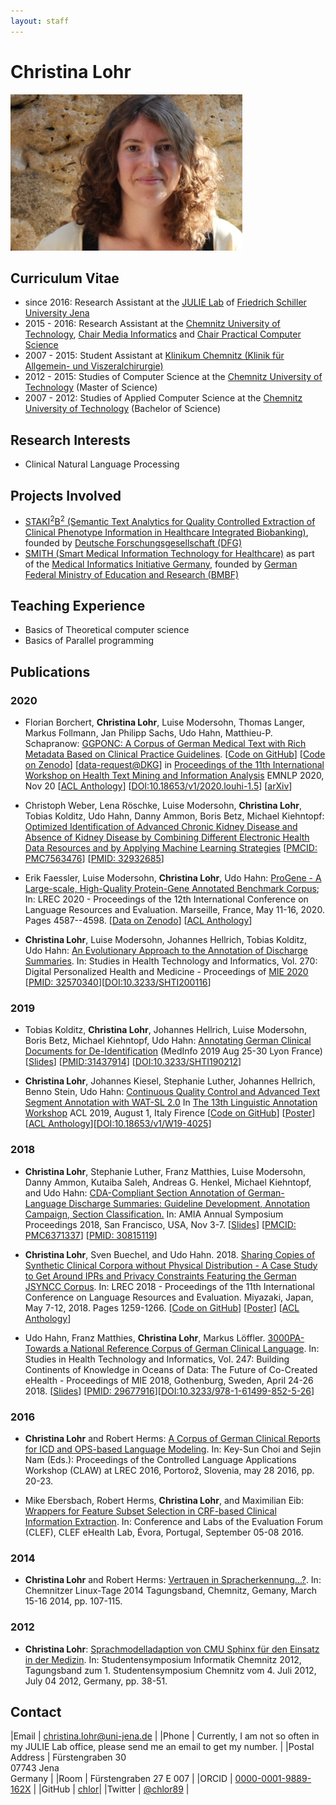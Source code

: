 ```yaml
---
layout: staff
---
```


# Christina Lohr

<div class="portrait">
  <img src="ChristinaLohr.jpg">
</div>

## Curriculum Vitae
* since 2016: Research Assistant at the [JULIE Lab](https://julielab.de) of [Friedrich Schiller University Jena](https://www.uni-jena.de/)
* 2015 - 2016: Research Assistant at the [Chemnitz University of Technology](https://www.tu-chemnitz.de/), [Chair Media Informatics](https://www.tu-chemnitz.de/informatik/HomePages/Medieninformatik/) and [Chair Practical Computer Science](https://www.tu-chemnitz.de/informatik/PI/)
* 2007 - 2015: Student Assistant at [Klinikum Chemnitz (Klinik für Allgemein- und Viszeralchirurgie)](https://www.klinikumchemnitz.de/kliniken-bereiche/kliniken/allgemein-und-viszeralchirurgie/)
* 2012 - 2015: Studies of Computer Science at the [Chemnitz University of Technology](https://www.tu-chemnitz.de/) (Master of Science)
* 2007 - 2012: Studies of Applied Computer Science at the [Chemnitz University of Technology](https://www.tu-chemnitz.de/) (Bachelor of Science)

## Research Interests
* Clinical Natural Language Processing

## Projects Involved
* [STAKI<sup>2</sup>B<sup>2</sup> (Semantic Text Analytics for Quality Controlled Extraction of Clinical Phenotype Information in Healthcare Integrated Biobanking)](http://gepris.dfg.de/gepris/projekt/315098900), founded by [Deutsche Forschungsgesellschaft (DFG)](https://www.dfg.de/)
* [SMITH (Smart Medical Information Technology for Healthcare)](http://www.smith.care/) as part of the [Medical Informatics Initiative Germany](https://www.medizininformatik-initiative.de/), founded by [German Federal Ministry of Education and Research (BMBF)](https://www.bmbf.de/)

## Teaching Experience
* Basics of Theoretical computer science
* Basics of Parallel programming

## Publications

### 2020

* Florian Borchert, **Christina Lohr**, Luise Modersohn, Thomas Langer, Markus Follmann, Jan Philipp Sachs, Udo Hahn, Matthieu-P. Schapranow: [GGPONC: A Corpus of German Medical Text with Rich Metadata Based on Clinical Practice Guidelines](https://www.aclweb.org/anthology/2020.louhi-1.5.pdf). [[Code on GitHub](https://github.com/JULIELab/GGPOnc)] [[Code on Zenodo](https://zenodo.org/record/4067994)] [[data-request@DKG](https://www.leitlinienprogramm-onkologie.de/projekte/ggponc-english/)] in [Proceedings of the 11th International Workshop on Health Text Mining and Information Analysis](https://louhi2020.fbk.eu/) EMNLP 2020, Nov 20 [[ACL Anthology](https://www.aclweb.org/anthology/2020.louhi-1.5/)] [[DOI:10.18653/v1/2020.louhi-1.5](https://doi.org/10.18653/v1/2020.louhi-1.5)] [[arXiv](http://arxiv.org/abs/2007.06400)]

* Christoph Weber, Lena Röschke, Luise Modersohn, **Christina Lohr**, Tobias Kolditz, Udo Hahn, Danny Ammon, Boris Betz, Michael Kiehntopf:
[Optimized Identification of Advanced Chronic Kidney Disease and Absence of Kidney Disease by Combining Different Electronic Health Data Resources and by Applying Machine Learning Strategies](https://www.ncbi.nlm.nih.gov/pmc/articles/PMC7563476/) [[PMCID: PMC7563476](https://www.ncbi.nlm.nih.gov/pmc/articles/PMC7563476/)] [[PMID: 32932685](https://pubmed.ncbi.nlm.nih.gov/32932685/)]

* Erik Faessler, Luise Modersohn, **Christina Lohr**, Udo Hahn: [ProGene - A Large-scale, High-Quality Protein-Gene Annotated Benchmark Corpus](http://www.lrec-conf.org/proceedings/lrec2020/pdf/2020.lrec-1.564.pdf); In: LREC 2020 - Proceedings of the 12th International Conference on Language Resources and Evaluation. Marseille, France, May 11-16, 2020. Pages 4587--4598. [[Data on Zenodo](https://zenodo.org/record/3698568)] [[ACL Anthology](https://www.aclweb.org/anthology/2020.lrec-1.564/)]

* **Christina Lohr**, Luise Modersohn, Johannes Hellrich, Tobias Kolditz, Udo Hahn: [An Evolutionary Approach to the Annotation of Discharge Summaries](http://ebooks.iospress.nl/publication/54118). In: Studies in Health Technology and Informatics, Vol. 270: Digital Personalized Health and Medicine - Proceedings of [MIE 2020](http://mie2020.org) [[PMID: 32570340](https://pubmed.ncbi.nlm.nih.gov/32570340/)][[DOI:10.3233/SHTI200116](https://doi.org/10.3233/shti200116)] 

### 2019

* Tobias Kolditz, **Christina Lohr**, Johannes Hellrich, Luise Modersohn, Boris Betz, Michael Kiehntopf, Udo Hahn: [Annotating German Clinical Documents for De-Identification](http://ebooks.iospress.nl/volumearticle/51977) (MedInfo 2019 Aug 25-30 Lyon France) [[Slides](/downloads/publications/slides/lohr-2019-medinfo-de-id-slides.pdf)] [[PMID:31437914](https://www.ncbi.nlm.nih.gov/pubmed/31437914)] [[DOI:10.3233/SHTI190212](https://doi.org/10.3233/shti190212)]

* **Christina Lohr**, Johannes Kiesel, Stephanie Luther, Johannes Hellrich, Benno Stein, Udo Hahn: [Continuous Quality Control and Advanced Text Segment Annotation with WAT-SL 2.0](https://www.aclweb.org/anthology/W19-4025) In [The 13th Linguistic Annotation Workshop](https://sigann.github.io/LAW-XIII-2019/) ACL 2019, August 1, Italy Firence [[Code on GitHub](https://github.com/webis-de/wat)] [[Poster](/downloads/publications/posters/Poster_ACL_LAW_2019_WATSL.pdf)] [[ACL Anthology](https://aclweb.org/anthology/papers/W/W19/W19-4025/)][[DOI:10.18653/v1/W19-4025](http://dx.doi.org/10.18653/v1/W19-4025)]

### 2018

* **Christina Lohr**, Stephanie Luther, Franz Matthies, Luise Modersohn, Danny Ammon, Kutaiba Saleh, Andreas G. Henkel, Michael Kiehntopf, and Udo Hahn:
[CDA-Compliant Section Annotation of German-Language Discharge Summaries: Guideline Development, Annotation Campaign, Section Classification.](https://www.ncbi.nlm.nih.gov/pmc/articles/PMC6371337/) In: AMIA Annual Symposium Proceedings 2018, San Francisco, USA, Nov 3-7. [[Slides](/downloads/publications/slides/lohr-2018-amia-sections-slides.pdf)] [[PMCID: PMC6371337](https://www.ncbi.nlm.nih.gov/pmc/articles/PMC6371337/)] [[PMID: 30815119](https://www.ncbi.nlm.nih.gov/pubmed/30815119)]

* **Christina Lohr**, Sven Buechel, and Udo Hahn. 2018. [Sharing Copies of Synthetic Clinical Corpora without Physical Distribution - A Case Study to Get Around IPRs and Privacy Constraints Featuring the German JSYNCC Corpus](http://www.lrec-conf.org/proceedings/lrec2018/pdf/701.pdf). In: LREC 2018 - Proceedings of the 11th International Conference on Language Resources and Evaluation. Miyazaki, Japan, May 7-12, 2018. Pages 1259-1266. [[Code on GitHub](https://github.com/julielab/jsyncc)] [[Poster](/downloads/publications/posters/Poster_LREC_JSYNCC.pdf)] [[ACL Anthology](https://aclweb.org/anthology/papers/L/L18/L18-1201/)]

* Udo Hahn, Franz Matthies, **Christina Lohr**, Markus Löffler. [3000PA-Towards a National Reference Corpus of German Clinical Language](http://ebooks.iospress.nl/volumearticle/48747). In: Studies in Health Technology and Informatics,
Vol. 247: Building Continents of Knowledge in Oceans of Data: The Future of Co-Created eHealth - Proceedings of MIE 2018, Gothenburg, Sweden, April 24-26 2018. [[Slides](/downloads/publications/slides/lohr2018-mie-3000PA-slides.pdf)] [[PMID: 29677916](https://www.ncbi.nlm.nih.gov/pubmed/29677916)][[DOI:10.3233/978-1-61499-852-5-26](https://doi.org/10.3233/978-1-61499-852-5-26)]

### 2016

* **Christina Lohr** and Robert Herms: [A Corpus of German Clinical Reports for ICD and OPS-based Language Modeling](http://www.lrec-conf.org/proceedings/lrec2016/workshops/LREC2016Workshop-CLAW_Proceedings.pdf). In: Key-Sun Choi and Sejin Nam (Eds.): Proceedings of the Controlled Language Applications Workshop (CLAW) at LREC 2016, Portorož, Slovenia, may 28 2016, pp. 20-23.

* Mike Ebersbach, Robert Herms, **Christina Lohr**, and Maximilian Eib: [Wrappers for Feature Subset Selection in CRF-based Clinical Information Extraction](http://ceur-ws.org/Vol-1609/16090069.pdf). In: Conference and Labs of the Evaluation Forum (CLEF), CLEF eHealth Lab, Évora, Portugal, September 05-08 2016.

### 2014

* **Christina Lohr** and Robert Herms: [Vertrauen in Spracherkennung...?](http://www.qucosa.de/fileadmin/data/qucosa/documents/13349/linux_2014.pdf). In: Chemnitzer Linux-Tage 2014 Tagungsband, Chemnitz, Gemany, March 15-16 2014, pp. 107-115.

### 2012

* **Christina Lohr**: [Sprachmodelladaption von CMU Sphinx für den Einsatz in der Medizin](http://www.qucosa.de/fileadmin/data/qucosa/documents/9004/tagungsband_tucsis12.pdf). In: Studentensymposium Informatik Chemnitz 2012, Tagungsband zum 1. Studentensymposium Chemnitz vom 4. Juli 2012, July 04 2012, Germany, pp. 38-51.

## Contact

|Email | [christina.lohr@uni-jena.de](mailto:christina.lohr@uni-jena.de) |
|Phone | Currently, I am not so often in my JULIE Lab office, please send me an email to get my number. |
|Postal Address | Fürstengraben 30<br/> 07743 Jena<br/> Germany |
|Room	| Fürstengraben 27 E 007 |
|ORCID | [0000-0001-9889-162X](https://orcid.org/0000-0001-9889-162X) |
|GitHub | [chlor](https://github.com/chlor)|
|Twitter | [@chlor89](https://twitter.com/chlor89) |
